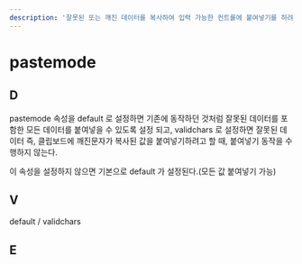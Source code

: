 ```yaml
---
description: '잘못된 또는 깨진 데이터를 복사하여 입력 가능한 컨트롤에 붙여넣기를 하려고 할 때, 잘못된 데이터를 붙여넣을 지 유무를 설정하는 속성이다.'
---
```


# pastemode

## D

pastemode 속성을 default 로 설정하면 기존에 동작하던 것처럼 잘못된 데이터를 포함한 모든 데이터를 붙여넣을 수 있도록 설정 되고, validchars 로 설정하면 잘못된 데이터 즉, 클립보드에 깨진문자가 복사된 값을 붙여넣기하려고 할 때, 붙여넣기 동작을 수행하지 않는다.

이 속성을 설정하지 않으면 기본으로 default 가 설정된다.\(모든 값 붙여넣기 가능\)

## V

default / validchars

## E



